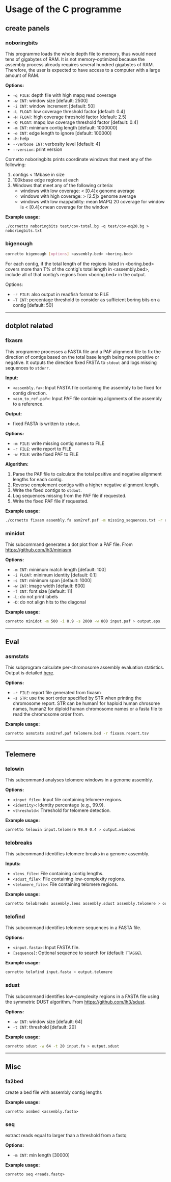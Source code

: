 # Usage of the C programme

## create panels

### noboringbits

This programme loads the whole depth file to memory, thus would need tens of gigabytes of RAM. It is not memory-optimized because the assembly process already requires several hundred gigabytes of RAM. Therefore, the user is expected to have access to a computer with a large amount of RAM.

**Options:**

* `-q FILE`:       depth file with high mapq read coverage
* `-w INT`:        window size [default: 2500]
* `-i INT`:        window increment [default: 50]
* `-L FLOAT`:      low coverage threshold factor [default: 0.4]
* `-H FLOAT`:      high coverage threshold factor [default: 2.5]
* `-Q FLOAT`:      mapq low coverage threshold factor [default: 0.4]
* `-m INT`:        minimum contig length [default: 1000000]
* `-e INT`:        edge length to ignore [default: 100000]
* `-h`:            help
* `--verbose INT`: verbosity level [default: 4]
* `--version`:     print version


Cornetto noboringbits prints coordinate windows that meet any of the following:

1. contigs < 1Mbase in size
2. 100kbase edge regions at each
3. Windows that meet any of the following criteria:
   - windows with low coverage: < [0.4]x genome average
   - windows with high coverage: > [2.5]x genome average
   - windows with low mappability: mean MAPQ 20 coverage for window is < [0.4]x mean coverage for the window


**Example usage:**
```
./cornetto noboringbits test/cov-total.bg -q test/cov-mq20.bg > noboringbits.txt
```


### bigenough

```bash
cornetto bigenough [options] <assembly.bed> <boring.bed>
```

For each contig, if the total length of the regions listed in <boring.bed> covers more than T% of the contig's total length in <assembly.bed>, include all of that contig’s regions from <boring.bed> in the output.

Options:
* `-r FILE`:  also output in readfish format to FILE
* `-T INT`:   percentage threshold to consider as sufficient boring bits on a contig [default: 50]

---

## dotplot related

### fixasm

This programme processes a FASTA file and a PAF alignment file to fix the direction of contigs based on the total base length being more positive or negative. It outputs the direction fixed FASTA to `stdout` and logs missing sequences to `stderr`.

**Input:**

* `<assembly.fa>`: Input FASTA file containing the assembly to be fixed for contig direction.
* `<asm_to_ref.paf>`: Input PAF file containing alignments of the assembly to a reference.

**Output:**

* fixed FASTA is written to `stdout`.

**Options:**

* `-m FILE`:   write missing contig names to FILE
* `-r FILE`:   write report to FILE
* `-w FILE`:   write fixed PAF to FILE


**Algorithm:**

1. Parse the PAF file to calculate the total positive and negative alignment lengths for each contig.
2. Reverse complement contigs with a higher negative alignment length.
3. Write the fixed contigs to `stdout`.
4. Log sequences missing from the PAF file if requested.
5. Write the fixed PAF file if requested.

**Example usage:**

```bash
./cornetto fixasm assembly.fa asm2ref.paf -m missing_sequences.txt -r report.tsv -w fixed.paf > fixed_contigs.fasta
```


### minidot

This subcommand generates a dot plot from a PAF file. From https://github.com/lh3/miniasm.

**Options:**

* `-m INT`:        minimum match length [default: 100]
* `-i FLOAT`:      minimum identity [default: 0.1]
* `-s INT`:        minimum span [default: 1000]
* `-w INT`:        image width [default: 600]
* `-f INT`:        font size [default: 11]
* `-L`:            do not print labels
* `-D`:            do not align hits to the diagonal

**Example usage:**

```bash
cornetto minidot -m 500 -i 0.9 -s 2000 -w 800 input.paf > output.eps
```

---
## Eval

### asmstats

This subprogram calculate per-chromosome assembly evaluation statistics. Output is detailed [here](asmstats.md).

**Options:**
-   `-r FILE`:               report file generated from fixasm
-   `-s STR`:                use the sort order specified by STR when printing the chromosome report. STR can be human1 for haploid human chrosome names, human2 for diploid human chromosome names or a fasta file to read the chromosome order from.

**Example usage:**
```bash
cornetto asmstats asm2ref.paf telomere.bed -r fixasm.report.tsv
```


---

## Telemere


### telowin

This subcommand analyses telomere windows in a genome assembly.

**Options:**

* `<input_file>`:  Input file containing telomere regions.
* `<identity>`:    Identity percentage (e.g., 99.9).
* `<threshold>`:   Threshold for telomere detection.

**Example usage:**

```bash
cornetto telowin input.telomere 99.9 0.4 > output.windows
```


### telobreaks

This subcommand identifies telomere breaks in a genome assembly.

**Inputs:**

* `<lens_file>`:   File containing contig lengths.
* `<sdust_file>`:  File containing low-complexity regions.
* `<telomere_file>`: File containing telomere regions.

**Example usage:**

```bash
cornetto telobreaks assembly.lens assembly.sdust assembly.telomere > output.breaks
```


### telofind

This subcommand identifies telomere sequences in a FASTA file.

**Options:**

* `<input.fasta>`: Input FASTA file.
* `[sequence]`:    Optional sequence to search for (default: `TTAGGG`).

**Example usage:**

```bash
cornetto telofind input.fasta > output.telomere
```

### sdust

This subcommand identifies low-complexity regions in a FASTA file using the symmetric DUST algorithm. From https://github.com/lh3/sdust.

**Options:**

* `-w INT`:        window size [default: 64]
* `-t INT`:        threshold [default: 20]

**Example usage:**

```bash
cornetto sdust -w 64 -t 20 input.fa > output.sdust
```

---

## Misc

### fa2bed

create a bed file with assembly contig lengths

**Example usage:**
```
cornetto asmbed <assembly.fasta>
```

### seq

extract reads equal to larger than a threshold from a fastq

**Options:**
- `-m INT`:        min length [30000]

**Example usage:**
```
cornetto seq <reads.fastq>
```